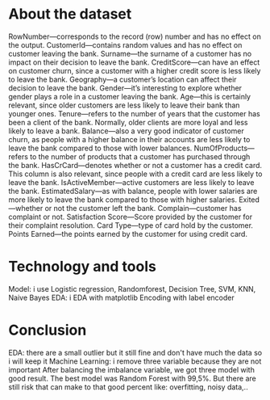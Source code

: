 
# About the dataset 
RowNumber—corresponds to the record (row) number and has no effect on the output.
CustomerId—contains random values and has no effect on customer leaving the bank.
Surname—the surname of a customer has no impact on their decision to leave the bank.
CreditScore—can have an effect on customer churn, since a customer with a higher credit score is less likely to leave the bank.
Geography—a customer’s location can affect their decision to leave the bank.
Gender—it’s interesting to explore whether gender plays a role in a customer leaving the bank.
Age—this is certainly relevant, since older customers are less likely to leave their bank than younger ones.
Tenure—refers to the number of years that the customer has been a client of the bank. Normally, older clients are more loyal and less likely to leave a bank.
Balance—also a very good indicator of customer churn, as people with a higher balance in their accounts are less likely to leave the bank compared to those with lower balances.
NumOfProducts—refers to the number of products that a customer has purchased through the bank.
HasCrCard—denotes whether or not a customer has a credit card. This column is also relevant, since people with a credit card are less likely to leave the bank.
IsActiveMember—active customers are less likely to leave the bank.
EstimatedSalary—as with balance, people with lower salaries are more likely to leave the bank compared to those with higher salaries.
Exited—whether or not the customer left the bank.
Complain—customer has complaint or not.
Satisfaction Score—Score provided by the customer for their complaint resolution.
Card Type—type of card hold by the customer.
Points Earned—the points earned by the customer for using credit card.
# Technology and tools
Model: i use Logistic regression, Randomforest, Decision Tree, SVM, KNN, Naive Bayes
EDA: i EDA with matplotlib 
Encoding with label encoder 
# Conclusion
EDA: there are a small outlier but it still fine and don't have much the data so i will keep it 
Machine Learning: i remove three variable because they are not important 
After balancing the imbalance variable, we got three model with good result. The best model was Random Forest with 99,5%. But there are still risk that can make to that good percent like: overfitting, noisy data,..
